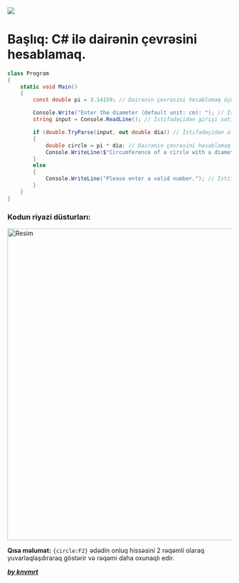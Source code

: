 ![](../img/circle-1.avif)

# Başlıq: C# ilə dairənin çevrəsini hesablamaq.

```csharp
class Program
{
    static void Main()
    {
        const double pi = 3.14159; // Dairənin çevrəsini hesablamaq üçün sabit pi dəyərini təyin edirik.

        Console.Write("Enter the diameter (default unit: cm): "); // İstifadəçidən diametri almaq üçün bir mesaj göstəririk.
        string input = Console.ReadLine(); // İstifadəçidən girişi sətir kimi alırıq. İstifadəçinin daxil etdiyi dəyər.

        if (double.TryParse(input, out double dia)) // İstifadəçidən alınan dəyəri `double` tipə çevirir. Əməliyyat uğurlu olarsa, `input` dəyəri `cap` dəyişəninə təyin edilir.
        {
            double circle = pi * dia; // Dairənin çevrəsini hesablamaq üçün o, pi-ni diametrə vurur və nəticəni 'circle' dəyişəninə təyin edir.
            Console.WriteLine($"Circumference of a circle with a diameter of {dia} cm: {circle:F2} cm."); // `circle` iki onluq olaraq ekrana yazılır.
        }
        else
        {
            Console.WriteLine("Please enter a valid number."); // İstifadəçi ədəd xaricin də dəyər daxil edərsə xəta mesajı verəcək.
        }
    }
}
```

### Kodun riyazi düsturları: 

<img src="../img/circle-2.avif" alt="Resim" width="700"/>

**Qısa məlumat:** `{circle:F2}` ədədin onluq hissəsini 2 rəqəmli olaraq yuvarlaqlaşdıraraq göstərir və rəqəmi daha oxunaqlı edir.

[**_by knvmrt_**](https://github.com/knvmrt)